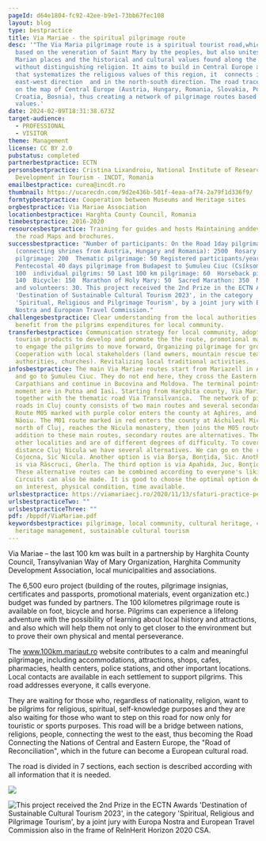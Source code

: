 ```yaml
---
pageId: d64e1804-fc92-42ee-b9e1-73bb67fec108
layout: blog
type: bestpractice
title: Via Mariae - the spiritual pilgrimage route
desc: '"The Via Maria pilgrimage route is a spiritual tourist road,which is
  based on the veneration of Saint Mary by the peoples, but also unites the
  Marian places and the historical and cultural values found along the route,
  without distinguishing religion. It aims to build in Central Europe a network
  that systematizes the religious values of this region, it  connects in the
  east-west direction  and in the north-south direction. The road traces a cross
  on the map of Central Europe (Austria, Hungary, Romania, Slovakia, Poland,
  Croatia, Bosnia), thus creating a network of pilgrimage routes based on local
  values.'
date: 2024-02-09T18:31:38.673Z
target-audience:
  - PROFESSIONAL
  - VISITOR
theme: Management
license: CC BY 2.0
pubstatus: completed
partnerbestpractice: ECTN
personsbestpractice: Cristina Lixandroiu, National Institute of Research and
  Development in Tourism - INCDT, Romania
emailbestpractice: curea@incdt.ro
thumbnail: https://ucarecdn.com/9d2e436b-501f-4eaa-af74-2a79f1d336f9/
formtypbestpractice: Cooperation between Museums and Heritage sites
orgbestpractice: Via Mariae Association
locationbestpractice: Harghta County Council, Romania
timebestpractice: 2016-2020
resourcesbestpractice: Training for guides and hosts Maintaining anddeveloping
  the road Maps and brochures.
successbestpractice: "Number of participants: On the Road 1day pilgrimage
  (connecting shrines from Austria, Hungary and Romania): 2500  Rosary
  pilgrimage: 200  Thematic pilgrimage: 50 Registered participants/year:
  Pentecostal 40 days pilgrimage from Budapest to Șumuleu Ciuc (Csíksomlyó):
  100  individual pilgrims: 50 Last 100 km pilgrimage: 60  Horseback pilgrimage:
  140  Bicycle: 150  Marathon of Holy Mary: 50  Sacred Marathon: 350  New guides
  and volunteers: 30. This project received the 2nd Prize in the ECTN Awards
  'Destination of Sustainable Cultural Tourism 2023', in the category
  'Spiritual, Religious and Pilgrimage Tourism', by a joint jury with Europa
  Nostra and European Travel Commission."
challengesbestpractice: Clear understanding from the local authorities, the real
  benefit from the pilgrims expenditures for local community.
transferbestpractice: Communication strategy for local community, adopted local
  tourism products to develop and promote the the route, promotional materials
  to engage the pilgrims to move forward, Organizing pilgrimage for groups
  Cooperation with local stakeholders (land owners, mountain rescue teams, local
  authorities, churches). Revitalizing local traditional activities.
infosbestpractice: The main Via Mariae routes start from Mariazell in Austria
  and go to Şumuleu Ciuc. They do not end here, they cross the Eastern
  Carpathians and continue in Bucovina and Moldova. The terminal points at the
  moment are in Putna and Iasi. Starting from Harghita county, Via Mariae goes
  together with the thematic road Via Transilvanica.  The network of pilgrimage
  roads in Cluj county consists of two main routes and several secondary routes.
  Route M05 marked with purple color enters the county at Aghires, and exits at
  Năoiu. The M01 route marked in red enters the county at Ašchileul Mic, passes
  north of Cluj, reaches the Nicula monastery, then joins the M05 route.  In
  addition to these main routes, secondary routes are alternatives. They touch
  other localities and are of different degrees of difficulty. To cover the
  distance Cluj Nicula we have several alternatives. We can go on the route
  Cojocna, Sic Nicula. Another option is via Borşa, Bonţida, Sic. Another option
  is via Răscruci, Gherla. The third option is via Apahida, Juc, Bonţida, Sic.
  These alternative routes can be combined according to everyone's liking.
  Circuits can also be made. It is good to choose the optimal option depending
  on interest, physical condition, time available.
urlsbestpractice: https://viamariaecj.ro/2020/11/13/sfaturi-practice-pentru-drumeti/
urlsbestpracticeTwo: ""
urlsbestpracticeThree: ""
pdf: /bppdf/ViaMariae.pdf
keywordsbestpractice: pilgrimage, local community, cultural heritage, cultural
  heritage management, sustainable cultural tourism
---
```

Via Mariae – the last 100 km was built in a partnership by Harghita County Council, Transylvanian Way of Mary Organization, Harghita Community Development Association, local municipalities and associations. 

The 6,500 euro project (building of the routes, pilgrimage insignias, certificates and passports, promotional materials, event organization etc.) budget was funded by partners. The 100 kilometres pilgrimage route is available on foot, bicycle and horse. Pilgrims can experience a lifelong adventure with the possibility of learning about local history and attractions, and also which will help them not only to get closer to the environment but to prove their own physical and mental perseverance. 

The www.100km.mariaut.ro website contributes to a calm and meaningful pilgrimage, including accommodations, attractions, shops, cafes, pharmacies, health centers, police stations, and other important locations. Local contacts are available in each settlement to support pilgrims.
This road addresses everyone, it calls everyone. 

They are waiting for those who, regardless of nationality, religion, want to be pilgrims for religious, spiritual, self-knowledge purposes and they are also waiting for those who want to step on this road for now only for touristic or sports purposes. This road will be a bridge between nations, religions, people, connecting the west to the east, thus becoming the Road Connecting the Nations of Central and Eastern Europe, the "Road of Reconciliation", which in the future can become a European cultural road.

The road is divided  in 7 sections, each section is described according with all information that it is needed.

![](https://ucarecdn.com/066b5fac-50a3-4353-9858-ae35cb8dafd8/)

![](https://ucarecdn.com/0a1a4cd9-ab47-4c27-bbc9-001d18d753ba/ "This project received the 2nd Prize in the ECTN Awards 'Destination of Sustainable Cultural Tourism 2023', in the category 'Spiritual, Religious and Pilgrimage Tourism', by a joint jury with Europa Nostra and European Travel Commission also in the frame of ReInHerit Horizon 2020 CSA.")